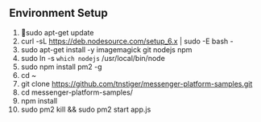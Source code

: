 ## Environment Setup
1. sudo apt-get update
2. curl -sL https://deb.nodesource.com/setup_6.x | sudo -E bash -
3. sudo apt-get install -y imagemagick git nodejs npm
4. sudo ln -s `which nodejs` /usr/local/bin/node
5. sudo npm install pm2 -g
6. cd ~
7. git clone https://github.com/tnstiger/messenger-platform-samples.git
8. cd messenger-platform-samples/
9. npm install
10. sudo pm2 kill && sudo pm2 start app.js
